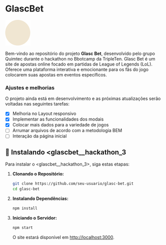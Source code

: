 # GlascBet
<img src="./images/Ellipse 347.svg" alt="LogoGlascBet">

Bem-vindo ao repositório do projeto **Glasc Bet**, desenvolvido pelo grupo Quimtec durante o hackathon no Bbotcamp da TripleTen. 
Glasc Bet é um site de apostas online focado em partidas de League of Legends (LoL). Oferece uma plataforma interativa e emocionante para os fãs do jogo colocarem suas apostas em eventos específicos.

### Ajustes e melhorias

O projeto ainda está em desenvolvimento e as próximas atualizações serão voltadas nas seguintes tarefas:

- [x] Melhoria no Layout responsivo
- [x] Implementar as funcionalidades dos modais
- [x] Colocar mais dados para a variedade de jogos 
- [ ] Arrumar arquivos de acordo com a metodologia BEM
- [ ] Interação da página inicial 

## 🚀 Instalando <glascbet__hackathon_3
>

Para instalar o <glascbet__hackathon_3>, siga estas etapas:

1. **Clonando o Repositório:**

    ```bash
    git clone https://github.com/seu-usuario/glasc-bet.git
    cd glasc-bet
    ```

2. **Instalando Dependências:**

    ```bash
    npm install
    ```

3. **Iniciando o Servidor:**

    ```bash
    npm start
    ```

    O site estará disponível em [http://localhost:3000](http://localhost:3000).

